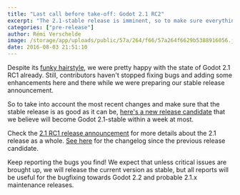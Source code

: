 ```yaml
---
title: "Last call before take-off: Godot 2.1 RC2"
excerpt: "The 2.1-stable release is imminent, so to make sure everything will work as expected, here's a new release candidate with its load of bugfixing and small enhancements."
categories: ["pre-release"]
author: Rémi Verschelde
image: /storage/app/uploads/public/57a/264/f66/57a264f6629b5388916056.jpeg
date: 2016-08-03 21:51:10
---
```


Despite its [funky hairstyle](https://godotengine.org/article/godot-2-1-rc1-out), we were pretty happy with the state of Godot 2.1 RC1 already. Still, contributors haven't stopped fixing bugs and adding some enhancements here and there while we were preparing our stable release announcement.

So to take into account the most recent changes and make sure that the stable release is as good as it can be, [here's a new release candidate](/download) that we believe will become Godot 2.1-stable within a week at most.

Check the [2.1 RC1 release announcement](https://godotengine.org/article/godot-2-1-rc1-out) for more details about the 2.1 release as a whole. [See here](http://download.tuxfamily.org/godotengine/2.1-dev/rc2/Godot_v2.1_rc2_changelog_from_rc1.txt) for the changelog since the previous release candidate.

Keep reporting the bugs you find! We expect that unless critical issues are brought up, we will release the current version as stable, but all reports will be useful for the bugfixing towards Godot 2.2 and probable 2.1.x maintenance releases.